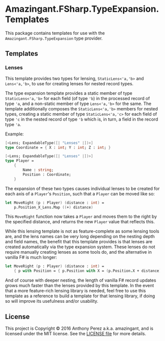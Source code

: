 Amazingant.FSharp.TypeExpansion.Templates
=========================================

This package contains templates for use with the
`Amazingant.FSharp.TypeExpansion` type provider.


Templates
---------

### Lenses

This template provides two types for lensing, `StaticLens<'a,'b>` and
`Lens<'a,'b>`, to use for creating lenses for nested record types.

The type expansion template provides a static member of type `StaticLens<'a,'b>`
for each field (of type `'b`) in the processed record of type `'a`, and a
non-static member of type `Lens<'a,'b>` for the same. The template additionally
composes the `StaticLens<'a,'b>` members for nested types, creating a static
member of type `StaticLens<'a,'c>` for each field of type `'c` in the nested
record of type `'b` which is, in turn, a field in the record type `'a`.

Example:

```FSharp
[<Lens; ExpandableType([| "Lenses" |])>]
type Coordinate = { X : int; Y : int; Z : int; }

[<Lens; ExpandableType([| "Lenses" |])>]
type Player =
    {
        Name : string;
        Position : Coordinate;
    }
```

The expansion of these two types causes individual lenses to be created for each
axis of a `Player`'s `Position`, such that a `Player` can be moved like so:

```FSharp
let MoveRight (p : Player) (distance : int) =
    p.Position_X_Lens.Map ((+) distance)
```

This `MoveRight` function now takes a `Player` and moves them to the right by
the specified distance, and returns the new `Player` value that reflects this.


While this lensing template is not as feature-complete as some lensing tools
are, and the lens names can be very long depending on the nesting depth and
field names, the benefit that this template provides is that lenses are created
automatically via the type expansion system. These lenses do not require
manually creating lenses as some tools do, and the alternative in vanilla F# is
much longer:

```FSharp
let MoveRight (p : Player) (distance : int) =
    { p with Position = { p.Position with X = (p.Position.X + distance) } }
```

And of course with deeper nesting, the length of vanilla F# record updates grows
much faster than the lenses provided by this template. In the event that a more
feature-rich lensing library is needed, feel free to use this template as a
reference to build a template for that lensing library, if doing so will improve
its usefulness and/or usability.


License
-------

This project is Copyright © 2016 Anthony Perez a.k.a. amazingant, and is
licensed under the MIT license. See the [LICENSE file][license] for more
details.


[license]: https://github.com/amazingant/Amazingant.FSharp.TypeExpansion.Templates/blob/master/LICENSE
